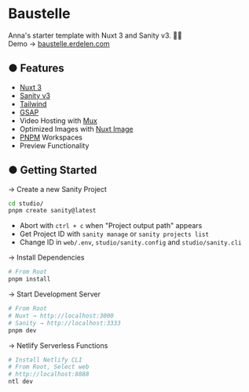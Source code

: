 # Baustelle

Anna's starter template with Nuxt 3 and Sanity v3. 👷‍♀️  
Demo → [baustelle.erdelen.com](https://baustelle.erdelen.com/)

## ● Features

- [Nuxt 3](https://nuxt.com/)
- [Sanity v3](https://sanity.io)
- [Tailwind](https://tailwindcss.com/)
- [GSAP](https://greensock.com/gsap/)
- Video Hosting with [Mux](https://www.mux.com/)
- Optimized Images with [Nuxt Image](https://image.nuxt.com/)
- [PNPM](https://pnpm.io/) Workspaces
- Preview Functionality

## ● Getting Started

→ Create a new Sanity Project

```bash
cd studio/
pnpm create sanity@latest
```

- Abort with `ctrl + c` when "Project output path" appears
- Get Project ID with `sanity manage` or `sanity projects list`
- Change ID in `web/.env`, `studio/sanity.config` and `studio/sanity.cli`

→ Install Dependencies

```bash
# From Root
pnpm install
```

→ Start Development Server

```bash
# From Root
# Nuxt → http://localhost:3000
# Sanity → http://localhost:3333
pnpm dev
```

→ Netlify Serverless Functions

```bash
# Install Netlify CLI
# From Root, Select web
# http://localhost:8888
ntl dev
```
